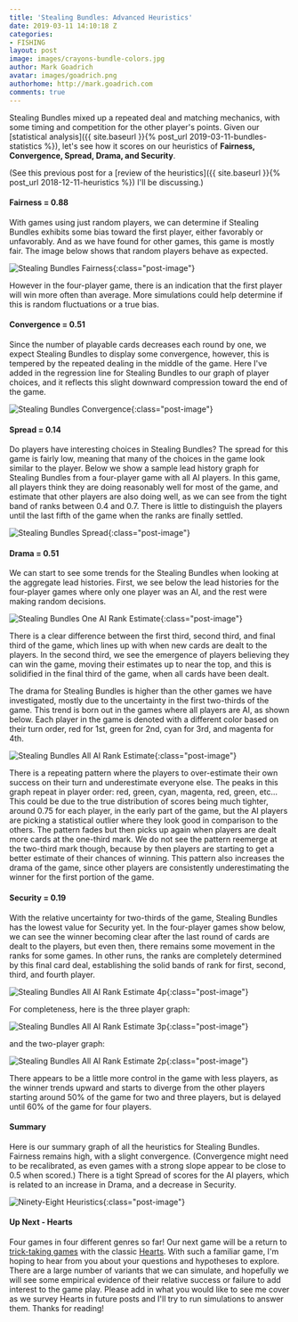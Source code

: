 ```yaml
---
title: 'Stealing Bundles: Advanced Heuristics'
date: 2019-03-11 14:10:18 Z
categories:
- FISHING
layout: post
image: images/crayons-bundle-colors.jpg
author: Mark Goadrich
avatar: images/goadrich.png
authorhome: http://mark.goadrich.com
comments: true
---
```


Stealing Bundles mixed up a repeated deal and matching mechanics, with some
timing and competition for the other player's points. Given our [statistical analysis]({{ site.baseurl }}{% post_url 2019-03-11-bundles-statistics %}),
let's see how it scores on our heuristics of **Fairness, Convergence, Spread, Drama, and Security**. 

(See this previous post for a [review of the heuristics]({{ site.baseurl }}{% post_url 2018-12-11-heuristics %}) I'll be 
discussing.)

#### Fairness = 0.88

With games using just random players, we can determine if Stealing Bundles exhibits some
bias toward the first player, either favorably or unfavorably. And as we have found
for other games, this game is mostly fair. The image below shows that 
random players behave as expected. 

![Stealing Bundles Fairness]({{site.url}}{{site.baseurl}}/images/stealingbundles/fairness.png){:class="post-image"}

However in the four-player game, there is an indication
that the first player will win more often than average. More simulations could help determine
if this is random fluctuations or a true bias.

#### Convergence = 0.51

Since the number of playable cards decreases each round by one, we expect Stealing Bundles
to display some convergence, however, this is tempered by the repeated dealing in the
middle of the game. Here I've added in the regression line for Stealing Bundles to 
our graph of player choices, and it reflects this slight downward compression toward
the end of the game.

![Stealing Bundles Convergence]({{site.url}}{{site.baseurl}}/images/stealingbundles/convergence.png){:class="post-image"}

#### Spread = 0.14

Do players have interesting choices in Stealing Bundles? The spread for this game is fairly
low, meaning that many of the choices in the game look similar to the player. Below we show
a sample lead history graph for Stealing Bundles from a four-player game with all AI players.
In this game, all players think they are doing reasonably well for most of the game, and estimate
that other players are also doing well, as we can see from the tight band of ranks between
0.4 and 0.7. There is little to distinguish the players until the last fifth of the game
when the ranks are finally settled.

![Stealing Bundles Spread]({{site.url}}{{site.baseurl}}/images/stealingbundles/allaionegame.png){:class="post-image"}

#### Drama = 0.51

We can start to see some trends for the Stealing Bundles when looking at the aggregate lead histories.
First, we see below the lead histories for the four-player games where only one player was an AI, and the
rest were making random decisions. 

![Stealing Bundles One AI Rank Estimate]({{site.url}}{{site.baseurl}}/images/stealingbundles/oneairankestimatewinner.png){:class="post-image"}

There is a clear difference between the first third, 
second third, and final third of the game, which lines up with when new cards are dealt
to the players. In the second third, we see the emergence of players believing they 
can win the game, moving their estimates up to near the top, and this is solidified
in the final third of the game, when all cards have been dealt.

The drama for Stealing Bundles is higher than the other games we have investigated, mostly
due to the uncertainty in the first two-thirds of the game. This trend is born out in 
the games where all players are AI, as shown below. Each player in the game is denoted with 
a different color based on their turn order, red for 1st, green for 2nd, cyan for 3rd, and magenta for 4th.

![Stealing Bundles All AI Rank Estimate]({{site.url}}{{site.baseurl}}/images/stealingbundles/allairankestimate.png){:class="post-image"}

There is a repeating pattern where the players to over-estimate their own success on their 
turn and underestimate everyone else. The peaks in this graph repeat in player order: 
red, green, cyan, magenta, red, green, etc... This could be due to the true distribution of scores 
being much tighter, around 0.75 for each
player, in the early part of the game, but the AI players are picking a statistical outlier
where they look good in comparison to the others. The pattern fades but then picks up again
when players are dealt more cards at the one-third mark. We do not see the pattern reemerge
at the two-third mark though, because by then players are starting to get a better 
estimate of their chances of winning. This pattern also increases the drama of the game,
since other players are consistently underestimating the winner for the first portion of the game.

#### Security = 0.19

With the relative uncertainty for two-thirds of the game, Stealing Bundles has the 
lowest value for Security yet. In the four-player games show below, we can see the winner
becoming clear after the last round of cards are dealt to the players, but 
even then, there remains some movement in the ranks for some games. In other 
runs, the ranks are completely determined by this final card deal, establishing the 
solid bands of rank for first, second, third, and fourth player.

![Stealing Bundles  All AI Rank Estimate 4p]({{site.url}}{{site.baseurl}}/images/stealingbundles/allairankestimatewinner4p.png){:class="post-image"}

For completeness, here is the three player graph:

![Stealing Bundles All AI Rank Estimate 3p]({{site.url}}{{site.baseurl}}/images/stealingbundles/allairankestimatewinner3p.png){:class="post-image"}

and the two-player graph:

![Stealing Bundles All AI Rank Estimate 2p]({{site.url}}{{site.baseurl}}/images/stealingbundles/allairankestimatewinner2p.png){:class="post-image"}

There appears to be a little more control in the game with less players, as the winner trends 
upward and starts to diverge from the other players starting around 50% of the game for two and three players, 
but is delayed until 60% of the game for four players.

#### Summary

Here is our summary graph of all the heuristics for Stealing Bundles.
Fairness remains high, with a slight convergence. (Convergence might need to be 
recalibrated, as even games with a strong slope appear to be close to 0.5 when scored.)
There is a tight Spread of scores for the AI players, which is related to an increase in Drama, and a decrease
in Security.

![Ninety-Eight Heuristics]({{site.url}}{{site.baseurl}}/images/stealingbundles/heuristics.png){:class="post-image"}

#### Up Next - Hearts

Four games in four different genres so far! Our next game will be a return to 
[trick-taking games](https://www.pagat.com/class/trick.html) with the classic 
[Hearts](https://www.pagat.com/reverse/hearts.html). With such a familiar game, I'm hoping to hear from you about your 
questions and hypotheses to explore. There are a large number of variants that we 
can simulate, and hopefully we will see some empirical evidence of their
relative success or failure to add interest to the game play. Please add in what you would like to see
me cover as we survey Hearts in future posts and I'll try to run simulations to 
answer them. Thanks for reading!

